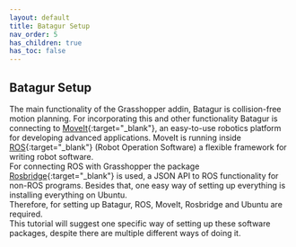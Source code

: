 ```yaml
---
layout: default
title: Batagur Setup
nav_order: 5
has_children: true
has_toc: false
---
```


## Batagur Setup
The main functionality of the Grasshopper addin, Batagur is collision-free motion planning. For incorporating this and other functionality Batagur is connecting to [MoveIt](https://moveit.ros.org/){:target="_blank"}, an easy-to-use robotics platform for developing advanced applications. MoveIt is running inside [ROS](https://www.ros.org/){:target="_blank"} (Robot Operation Software) a flexible framework for writing robot software.<br/>
For connecting ROS with Grasshopper the package [Rosbridge](http://wiki.ros.org/rosbridge_suite){:target="_blank"} is used, a JSON API to ROS functionality for non-ROS programs.
Besides that, one easy way of setting up everything is installing everything on Ubuntu.<br/>
Therefore, for setting up Batagur, ROS, MoveIt, Rosbridge and Ubuntu are required.<br/>
This tutorial will suggest one specific way of setting up these software packages, despite there are multiple different ways of doing it. 


